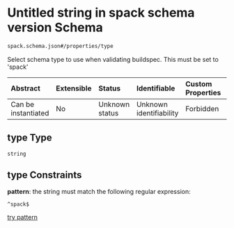 # Untitled string in spack schema version Schema

```txt
spack.schema.json#/properties/type
```

Select schema type to use when validating buildspec. This must be set to 'spack'

| Abstract            | Extensible | Status         | Identifiable            | Custom Properties | Additional Properties | Access Restrictions | Defined In                                                             |
| :------------------ | :--------- | :------------- | :---------------------- | :---------------- | :-------------------- | :------------------ | :--------------------------------------------------------------------- |
| Can be instantiated | No         | Unknown status | Unknown identifiability | Forbidden         | Allowed               | none                | [spack.schema.json\*](../out/spack.schema.json "open original schema") |

## type Type

`string`

## type Constraints

**pattern**: the string must match the following regular expression:&#x20;

```regexp
^spack$
```

[try pattern](https://regexr.com/?expression=%5Espack%24 "try regular expression with regexr.com")
